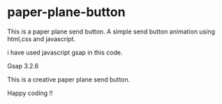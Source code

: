 # paper-plane-button

This is a paper plane send button. A simple send button animation using html,css and javascript.

i have used javascript gsap in this code.

Gsap 3.2.6

This is a creative paper plane send button.


Happy coding !!
